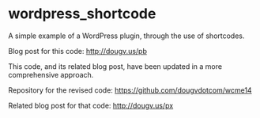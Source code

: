 wordpress_shortcode
===================

A simple example of a WordPress plugin, through the use of shortcodes.

Blog post for this code: http://dougv.us/pb

This code, and its related blog post, have been updated in a more comprehensive approach.

Repository for the revised code: https://github.com/dougvdotcom/wcme14

Related blog post for that code: http://dougv.us/px
